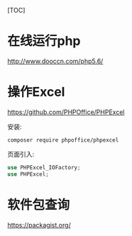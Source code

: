 [TOC]

# 在线运行php

http://www.dooccn.com/php5.6/



# 操作Excel

https://github.com/PHPOffice/PHPExcel

安装: 

`composer require phpoffice/phpexcel`

页面引入:

```php
use PHPExcel_IOFactory;
use PHPExcel;
```





# 软件包查询

https://packagist.org/



















